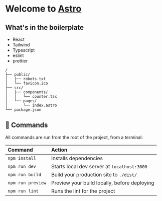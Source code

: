 # Welcome to [Astro](https://astro.build)

## What's in the boilerplate

- React
- Tailwind
- Typescript
- eslint
- prettier

```
/
├── public/
│   ├── robots.txt
│   └── favicon.ico
├── src/
│   ├── components/
│   │   └── counter.tsx
│   └── pages/
│       └── index.astro
└── package.json
```

## 🧞 Commands

All commands are run from the root of the project, from a terminal:

| Command           | Action                                       |
| :---------------- | :------------------------------------------- |
| `npm install`     | Installs dependencies                        |
| `npm run dev`     | Starts local dev server at `localhost:3000`  |
| `npm run build`   | Build your production site to `./dist/`      |
| `npm run preview` | Preview your build locally, before deploying |
| `npm run lint`    | Runs the lint for the project                |
